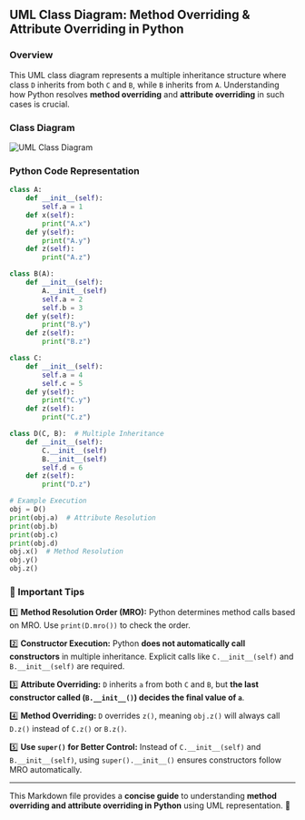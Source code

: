 ## UML Class Diagram: Method Overriding & Attribute Overriding in Python

### **Overview**
This UML class diagram represents a multiple inheritance structure where class `D` inherits from both `C` and `B`, while `B` inherits from `A`. Understanding how Python resolves **method overriding** and **attribute overriding** in such cases is crucial.

### **Class Diagram**
![UML Class Diagram](sandbox:/mnt/data/UML%20class_corrected.png)

### **Python Code Representation**
```python
class A:
    def __init__(self):
        self.a = 1
    def x(self):
        print("A.x")
    def y(self):
        print("A.y")
    def z(self):
        print("A.z")

class B(A):
    def __init__(self):
        A.__init__(self)
        self.a = 2
        self.b = 3
    def y(self):
        print("B.y")
    def z(self):
        print("B.z")

class C:
    def __init__(self):
        self.a = 4
        self.c = 5
    def y(self):
        print("C.y")
    def z(self):
        print("C.z")

class D(C, B):  # Multiple Inheritance
    def __init__(self):
        C.__init__(self)
        B.__init__(self)
        self.d = 6
    def z(self):
        print("D.z")

# Example Execution
obj = D()
print(obj.a)  # Attribute Resolution
print(obj.b)
print(obj.c)
print(obj.d)
obj.x()  # Method Resolution
obj.y()
obj.z()
```

### **🔹 Important Tips**
1️⃣ **Method Resolution Order (MRO):** Python determines method calls based on MRO. Use `print(D.mro())` to check the order.

2️⃣ **Constructor Execution:** Python **does not automatically call constructors** in multiple inheritance. Explicit calls like `C.__init__(self)` and `B.__init__(self)` are required.

3️⃣ **Attribute Overriding:** `D` inherits `a` from both `C` and `B`, but **the last constructor called (`B.__init__()`) decides the final value of `a`**.

4️⃣ **Method Overriding:** `D` overrides `z()`, meaning `obj.z()` will always call `D.z()` instead of `C.z()` or `B.z()`.

5️⃣ **Use `super()` for Better Control:** Instead of `C.__init__(self)` and `B.__init__(self)`, using `super().__init__()` ensures constructors follow MRO automatically.

---

This Markdown file provides a **concise guide** to understanding **method overriding and attribute overriding in Python** using UML representation. 🚀
